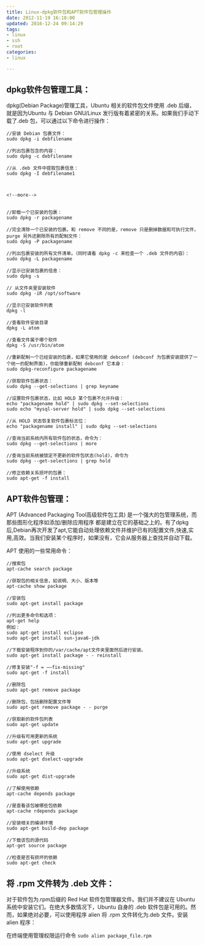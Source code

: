 ```yaml
---
title: Linux-dpkg软件包和APT软件包管理操作
date: 2012-11-19 16:18:00
updated: 2016-12-24 09:14:29
tags: 
- linux
- ssh
- root
categories: 
- linux

---
```

## dpkg软件包管理工具：

dpkg(Debian Package)管理工具，Ubuntu 相关的软件包文件使用 .deb 后缀，就是因为Ubuntu 与 Debian GNU/Linux 发行版有着紧密的关系。如果我们手动下载了.deb 包，可以通过以下命令进行操作：
```
//安装 Debian 包裹文件：  
sudo dpkg -i debfilename  
  
//列出包裹包含的内容：  
sudo dpkg -c debfilename  
  
//从 .deb 文件中提取包裹信息：  
sudo dpkg -I debfilename1  
  


<!--more-->


//卸载一个已安装的包裹：  
sudo dpkg -r packagename  
  
//完全清除一个已安装的包裹。和 remove 不同的是，remove 只是删掉数据和可执行文件，purge 另外还删除所有的配制文件：  
sudo dpkg -P packagename  
  
//列出包裹安装的所有文件清单。（同时请看 dpkg -c 来检查一个 .deb 文件的内容）：  
sudo dpkg -L packagename  
  
//显示已安装包裹的信息：  
sudo dpkg -s  

// 从文件夹里安装软件
sudo dpkg -iR /opt/software

//显示已安装软件列表
dpkg -l

//查看软件安装目录
dpkg -L atom

//查看文件属于哪个软件
dpkg -S /usr/bin/atom

//重新配制一个已经安装的包裹，如果它使用的是 debconf (debconf 为包裹安装提供了一个统一的配制界面)，你能够重新配制 debconf 它本身：  
sudo dpkg-reconfigure packagename  
  
//获取软件包裹状态：  
sudo dpkg --get-selections | grep keyname  
  
//设置软件包裹状态，比如 HOLD 某个包裹不允许升级：  
echo "packagename hold" | sudo dpkg --set-selections  
sudo echo "mysql-server hold" | sudo dpkg --set-selections
  
//从 HOLD 状态恢复软件包裹标志位：  
echo "packagename install" | sudo dpkg --set-selections  

//查询当前系统内所有软件包的状态，命令为：
sudo dpkg --get-selections | more  

//查询当前系统被锁定不更新的软件包状态(hold)，命令为
sudo dpkg --get-selections | grep hold

//修正依赖关系损坏的包裹：  
sudo apt-get -f install  
```
## APT软件包管理：

APT (Advanced Packaging Tool高级软件包工具) 是一个强大的包管理系统，而那些图形化程序如添加/删除应用程序 都是建立在它的基础之上的。有了dpkg后,Debian再次开发了apt,它能自动处理依赖文件并维护已有的配置文件,快速,实用,高效。当我们安装某个程序时，如果没有，它会从服务器上查找并自动下载。
 
APT 使用的一些常用命令：
```
//搜索包   
apt-cache search package   
  
//获取包的相关信息，如说明、大小、版本等  
apt-cache show package   
  
//安装包   
sudo apt-get install package   
  
//列出更多命令和选项：   
apt-get help   
例如：  
sudo apt-get install eclipse  
sudo apt-get install sun-java6-jdk   
  
//下载安装程序到你的/var/cache/apt文件夹里面然后进行安装。   
sudo apt-get install package - - reinstall  
  
//修复安装"-f = ――fix-missing"   
sudo apt-get -f install   
  
//删除包   
sudo apt-get remove package   
  
//删除包，包括删除配置文件等   
sudo apt-get remove package - - purge   
  
//获取新的软件包列表  
sudo apt-get update   
  
//升级有可用更新的系统   
sudo apt-get upgrade   
  
//使用 dselect 升级   
sudo apt-get dselect-upgrade   
  
//升级系统   
sudo apt-get dist-upgrade   
  
//了解使用依赖   
apt-cache depends package   
  
//是查看该包被哪些包依赖   
apt-cache rdepends package   
  
//安装相关的编译环境   
sudo apt-get build-dep package   
  
//下载该包的源代码   
apt-get source package   
  
//检查是否有损坏的依赖  
sudo apt-get check    
```

## 将 .rpm 文件转为 .deb 文件：
对于软件包为.rpm后缀的 Red Hat 软件包管理器文件。我们并不建议在 Ubuntu 系统中安装它们。在绝大多数情况下，Ubuntu 自身的 .deb 软件包是可用的。然而，如果绝对必要，可以使用程序 alien 将 .rpm 文件转化为.deb 文件。安装 alien 程序：

在终端使用管理权限运行命令 `sudo alien package_file.rpm`


